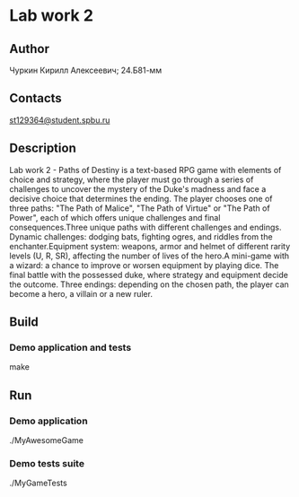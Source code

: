 # Lab work 2
## Author
Чуркин Кирилл Алексеевич; 24.Б81-мм
## Contacts
st129364@student.spbu.ru
## Description
Lab work 2 - Paths of Destiny is a text-based RPG game with elements of choice and strategy, where the player must go through a series of challenges to uncover the mystery of the Duke's madness and face a decisive choice that determines the ending. The player chooses one of three paths: "The Path of Malice", "The Path of Virtue" or "The Path of Power", each of which offers unique challenges and final consequences.Three unique paths with different challenges and endings. Dynamic challenges: dodging bats, fighting ogres, and riddles from the enchanter.Equipment system: weapons, armor and helmet of different rarity levels (U, R, SR), affecting the number of lives of the hero.A mini-game with a wizard: a chance to improve or worsen equipment by playing dice. The final battle with the possessed duke, where strategy and equipment decide the outcome. Three endings: depending on the chosen path, the player can become a hero, a villain or a new ruler.

## Build

### Demo application and tests

<par> make </par>

## Run

### Demo application

<par> ./MyAwesomeGame </par>

### Demo tests suite

<par> ./MyGameTests </par>


